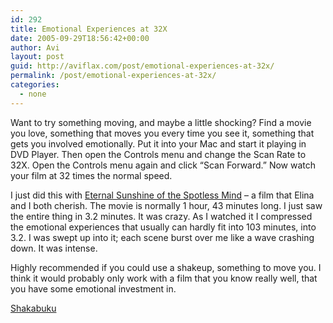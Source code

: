 ```yaml
---
id: 292
title: Emotional Experiences at 32X
date: 2005-09-29T18:56:42+00:00
author: Avi
layout: post
guid: http://aviflax.com/post/emotional-experiences-at-32x/
permalink: /post/emotional-experiences-at-32x/
categories:
  - none
---
```

Want to try something moving, and maybe a little shocking? Find a movie you love, something that moves you every time you see it, something that gets you involved emotionally. Put it into your Mac and start it playing in DVD Player. Then open the Controls menu and change the Scan Rate to 32X. Open the Controls menu again and click &#8220;Scan Forward.&#8221; Now watch your film at 32 times the normal speed.

I just did this with [Eternal Sunshine of the Spotless Mind](http://imdb.com/title/tt0338013/) &#8211; a film that Elina and I both cherish. The movie is normally 1 hour, 43 minutes long. I just saw the entire thing in 3.2 minutes. It was crazy. As I watched it I compressed the emotional experiences that usually can hardly fit into 103 minutes, into 3.2. I was swept up into it; each scene burst over me like a wave crashing down. It was intense.

Highly recommended if you could use a shakeup, something to move you. I think it would probably only work with a film that you know really well, that you have some emotional investment in.

[Shakabuku](http://imdb.com/title/tt0119229/quotes)